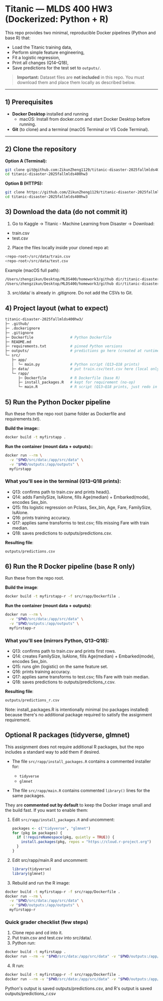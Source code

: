 # Titanic — MLDS 400 HW3 (Dockerized: Python + R)

This repo provides two minimal, reproducible Docker pipelines (Python and base R) that:
- Load the Titanic training data,
- Perform simple feature engineering,
- Fit a logistic regression,
- Print all changes (Q14–Q18),
- Save predictions for the test set to `outputs/`.

> **Important:** Dataset files are **not included** in this repo. You must download them and place them locally as described below.

---

## 1) Prerequisites

- **Docker Desktop** installed and running  
  - macOS: Install from docker.com and start Docker Desktop before running.
- **Git** (to clone) and a terminal (macOS Terminal or VS Code Terminal).

---

## 2) Clone the repository

**Option A (Terminal):**
```bash
git clone git@github.com:ZikunZheng1129/titanic-disaster-2025fallmlds400hw3.git
cd titanic-disaster-2025fallmlds400hw3
```

**Option B (HTTPS):**
```bash
git clone https://github.com/ZikunZheng1129/titanic-disaster-2025fallmlds400hw3.git
cd titanic-disaster-2025fallmlds400hw3
```

## 3) Download the data (do not commit it)

1. Go to Kaggle -> Titanic - Machine Learning from Disaster -> Download:
* train.csv
* test.csv

2. Place the files locally inside your cloned repo at:
```bash
<repo-root>/src/data/train.csv
<repo-root>/src/data/test.csv
```
Example (macOS full path):
```bash
/Users/zhengzikun/Desktop/MLDS400/homework3/github dir/titanic-disaster-2025fallmlds400hw3/src/data/train.csv
/Users/zhengzikun/Desktop/MLDS400/homework3/github dir/titanic-disaster-2025fallmlds400hw3/src/data/test.csv
```

3. src/data/ is already in .gitignore. Do not add the CSVs to Git.

## 4) Project layout (what to expect)
```bash
titanic-disaster-2025fallmlds400hw3/
├─ .github/
├─ .dockerignore
├─ .gitignore
├─ Dockerfile                 # Python Dockerfile
├─ README.md
├─ requirements.txt           # pinned Python versions
├─ outputs/                   # predictions go here (created at runtime)
└─ src/
   ├─ app/
   │  └─ main.py              # Python script (Q13–Q18 prints)
   ├─ data/                   # put train.csv/test.csv here (local only)
   └─ rapp/
      ├─ Dockerfile           # R Dockerfile (base R)
      ├─ install_packages.R   # kept for requirement (no-op)
      └─ main.R               # R script (Q13–Q18 prints, just redo in R)

```

## 5) Run the Python Docker pipeline


Run these from the repo root (same folder as Dockerfile and requirements.txt).

**Build the image:**:
```bash
docker build -t myfirstapp .

```

**Run the container (mount data + outputs):**:
```bash
docker run --rm \
  -v "$PWD/src/data:/app/src/data" \
  -v "$PWD/outputs:/app/outputs" \
  myfirstapp


```

### What you’ll see in the terminal (Q13–Q18 prints):
* Q13: confirms path to train.csv and prints head().
* Q14: adds FamilySize, IsAlone, fills Age(median) + Embarked(mode), encodes Sex_bin.
* Q15: fits logistic regression on Pclass, Sex_bin, Age, Fare, FamilySize, IsAlone.
* Q16: prints training accuracy.
* Q17: applies same transforms to test.csv; fills missing Fare with train median.
* Q18: saves predictions to outputs/predictions.csv.

**Resulting file**:
```bash
outputs/predictions.csv

```

## 6) Run the R Docker pipeline (base R only)

Run these from the repo root.

**Build the image**:

```bash
docker build -t myfirstapp-r -f src/rapp/Dockerfile .


```

**Run the container (mount data + outputs)**:
```bash
docker run --rm \
  -v "$PWD/src/data:/app/src/data" \
  -v "$PWD/outputs:/app/outputs" \
  myfirstapp-r


```

### What you’ll see (mirrors Python, Q13–Q18):
* Q13: confirms path to train.csv and prints first rows.
* Q14: creates FamilySize, IsAlone, fills Age(median) + Embarked(mode), encodes Sex_bin.
* Q15: runs glm (logistic) on the same feature set.
* Q16: prints training accuracy.
* Q17: applies same transforms to test.csv; fills Fare with train median.
* Q18: saves predictions to outputs/predictions_r.csv.

**Resulting file**:

```bash
outputs/predictions_r.csv

```

Note: install_packages.R is intentionally minimal (no packages installed) because there's no additional package required to satisfy the assignment requirement.

## Optional R packages (tidyverse, glmnet)

This assignment does not require additional R packages, but the repo includes a standard way to add them if desired.

- The file `src/rapp/install_packages.R` contains a commented installer for:
  - `tidyverse`
  - `glmnet`

- The file `src/rapp/main.R` contains commented `library()` lines for the same packages.

They are **commented out by default** to keep the Docker image small and the build fast. If you want to enable them:

1) Edit `src/rapp/install_packages.R` and uncomment:
   ```r
   packages <- c("tidyverse", "glmnet")
   for (pkg in packages) {
     if (!requireNamespace(pkg, quietly = TRUE)) {
       install.packages(pkg, repos = "https://cloud.r-project.org")
     }
   }
   ```
2) Edit src/rapp/main.R and uncomment:
   ```r
   library(tidyverse)
   library(glmnet)
   ```
3) Rebuild and run the R image:
  ```bash
  docker build -t myfirstapp-r -f src/rapp/Dockerfile .
  docker run --rm \
    -v "$PWD/src/data:/app/src/data" \
    -v "$PWD/outputs:/app/outputs" \
    myfirstapp-r

  ```




### Quick grader checklist (few steps)
1. Clone repo and cd into it.
2. Put train.csv and test.csv into src/data/.
3. Python run:
```bash
docker build -t myfirstapp .
docker run --rm -v "$PWD/src/data:/app/src/data" -v "$PWD/outputs:/app/outputs" myfirstapp

```
4. R run:
```bash
docker build -t myfirstapp-r -f src/rapp/Dockerfile .
docker run --rm -v "$PWD/src/data:/app/src/data" -v "$PWD/outputs:/app/outputs" myfirstapp-r

```

Python's output is saved outputs/predictions.csv, and R's output is saved outputs/predictions_r.csv

